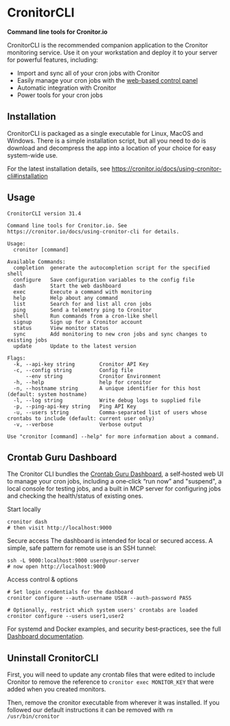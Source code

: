 # CronitorCLI
**Command line tools for Cronitor.io**

CronitorCLI is the recommended companion application to the Cronitor monitoring service.  Use it on your workstation and deploy it to your server for powerful features, including:

* Import and sync all of your cron jobs with Cronitor
* Easily manage your cron jobs with the [web-based control panel](#crontab-guru-dashboard)
* Automatic integration with Cronitor
* Power tools for your cron jobs

## Installation
CronitorCLI is packaged as a single executable for Linux, MacOS and Windows. There is a simple installation script, but all you need to do is download and decompress the app into a location of your choice for easy system-wide use.

For the latest installation details, see https://cronitor.io/docs/using-cronitor-cli#installation

## Usage

```
CronitorCLI version 31.4

Command line tools for Cronitor.io. See https://cronitor.io/docs/using-cronitor-cli for details.

Usage:
  cronitor [command]

Available Commands:
  completion  generate the autocompletion script for the specified shell
  configure   Save configuration variables to the config file
  dash        Start the web dashboard
  exec        Execute a command with monitoring
  help        Help about any command
  list        Search for and list all cron jobs
  ping        Send a telemetry ping to Cronitor
  shell       Run commands from a cron-like shell
  signup      Sign up for a Cronitor account
  status      View monitor status
  sync        Add monitoring to new cron jobs and sync changes to existing jobs
  update      Update to the latest version

Flags:
  -k, --api-key string        Cronitor API Key
  -c, --config string         Config file
      --env string            Cronitor Environment
  -h, --help                  help for cronitor
  -n, --hostname string       A unique identifier for this host (default: system hostname)
  -l, --log string            Write debug logs to supplied file
  -p, --ping-api-key string   Ping API Key
  -u, --users string          Comma-separated list of users whose crontabs to include (default: current user only)
  -v, --verbose               Verbose output

Use "cronitor [command] --help" for more information about a command.
```

## Crontab Guru Dashboard

The Cronitor CLI bundles the [Crontab Guru Dashboard](https://crontab.guru/dashboard.html), a self‑hosted web UI to manage your cron jobs, including a one‑click “run now” and "suspend", a local console for testing jobs, and a built in MCP server for configuring jobs and checking the health/status of existing ones.

Start locally

```
cronitor dash
# then visit http://localhost:9000
```

Secure access
The dashboard is intended for local or secured access. A simple, safe pattern for remote use is an SSH tunnel:
```
ssh -L 9000:localhost:9000 user@your-server
# now open http://localhost:9000
```

Access control & options
```
# Set login credentials for the dashboard
cronitor configure --auth-username USER --auth-password PASS

# Optionally, restrict which system users' crontabs are loaded
cronitor configure --users user1,user2
```
For systemd and Docker examples, and security best‑practices, see the full [Dashboard documentation](https://crontab.guru/dashboard.html).

## Uninstall CronitorCLI
First, you will need to update any crontab files that were edited to include Cronitor to remove the reference to `cronitor exec MONITOR_KEY` that were added when you created monitors.

Then, remove the cronitor executable from wherever it was installed. If you followed our default instructions it can be removed with `rm /usr/bin/cronitor`
